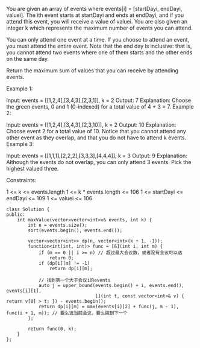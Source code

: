 You are given an array of events where events[i] = [startDayi, endDayi, valuei]. The ith event starts at startDayi and ends at endDayi, and if you attend this event, you will receive a value of valuei. You are also given an integer k which represents the maximum number of events you can attend.

You can only attend one event at a time. If you choose to attend an event, you must attend the entire event. Note that the end day is inclusive: that is, you cannot attend two events where one of them starts and the other ends on the same day.

Return the maximum sum of values that you can receive by attending events.

 
Example 1:


Input: events = [[1,2,4],[3,4,3],[2,3,1]], k = 2
Output: 7
Explanation: Choose the green events, 0 and 1 (0-indexed) for a total value of 4 + 3 = 7.
Example 2:


Input: events = [[1,2,4],[3,4,3],[2,3,10]], k = 2
Output: 10
Explanation: Choose event 2 for a total value of 10.
Notice that you cannot attend any other event as they overlap, and that you do not have to attend k events.
Example 3:



Input: events = [[1,1,1],[2,2,2],[3,3,3],[4,4,4]], k = 3
Output: 9
Explanation: Although the events do not overlap, you can only attend 3 events. Pick the highest valued three.
 

Constraints:

1 <= k <= events.length
1 <= k * events.length <= 106
1 <= startDayi <= endDayi <= 109
1 <= valuei <= 106


```
class Solution {
public:
    int maxValue(vector<vector<int>>& events, int k) {
        int n = events.size();
        sort(events.begin(), events.end());
        
        vector<vector<int>> dp(n, vector<int>(k + 1, -1));
        function<int(int, int)> func = [&](int i, int m) {
            if (m == 0 || i >= n) // 超过最大会议数，或者没有会议可以选
                return 0;
            if (dp[i][m] != -1)
                return dp[i][m];
            
            // 找到第一个大于会议i的events
            auto j = upper_bound(events.begin() + i, events.end(), events[i][1],
                                 [](int t, const vector<int>& v) { return v[0] > t; }) - events.begin();
            return dp[i][m] = max(events[i][2] + func(j, m - 1), func(i + 1, m)); // 要么选当前会议，要么跳到下一个
        };
        
        return func(0, k);
    }
};

```

